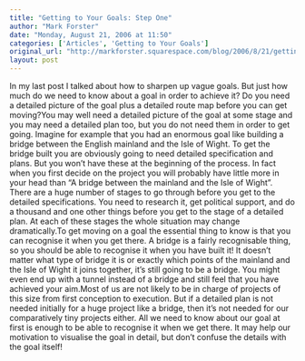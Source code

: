 ```yaml
---
title: "Getting to Your Goals: Step One"
author: "Mark Forster"
date: "Monday, August 21, 2006 at 11:50"
categories: ['Articles', 'Getting to Your Goals']
original_url: "http://markforster.squarespace.com/blog/2006/8/21/getting-to-your-goals-step-one.html"
layout: post
---
```


In my last post I talked about how to sharpen up vague goals. But just how much do we need to know about a goal in order to achieve it? Do you need a detailed picture of the goal plus a detailed route map before you can get moving?You may well need a detailed picture of the goal at some stage and you may need a detailed plan too, but you do not need them in order to get going. Imagine for example that you had an enormous goal like building a bridge between the English mainland and the Isle of Wight. To get the bridge built you are obviously going to need detailed specification and plans. But you won’t have these at the beginning of the process. In fact when you first decide on the project you will probably have little more in your head than “A bridge between the mainland and the Isle of Wight”. There are a huge number of stages to go through before you get to the detailed specifications. You need to research it, get political support, and do a thousand and one other things before you get to the stage of a detailed plan. At each of these stages the whole situation may change dramatically.To get moving on a goal the essential thing to know is that you can recognise it when you get there. A bridge is a fairly recognisable thing, so you should be able to recognise it when you have built it! It doesn’t matter what type of bridge it is or exactly which points of the mainland and the Isle of Wight it joins together, it’s still going to be a bridge. You might even end up with a tunnel instead of a bridge and still feel that you have achieved your aim.Most of us are not likely to be in charge of projects of this size from first conception to execution. But if a detailed plan is not needed initially for a huge project like a bridge, then it’s not needed for our comparatively tiny projects either. All we need to know about our goal at first is enough to be able to recognise it when we get there. It may help our motivation to visualise the goal in detail, but don’t confuse the details with the goal itself!
